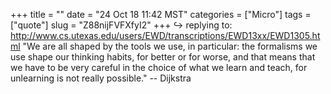 +++
title = ""
date = "24 Oct 18 11:42 MST"
categories = ["Micro"]
tags = ["quote"]
slug = "Z88nijFVFXfyI2"
+++
↪️ replying to: http://www.cs.utexas.edu/users/EWD/transcriptions/EWD13xx/EWD1305.html
"We are all shaped by the tools we use, in particular: the formalisms we use shape our thinking habits, for better or for worse, and that means that we have to be very careful in the choice of what we learn and teach, for unlearning is not really possible." -- Dijkstra
